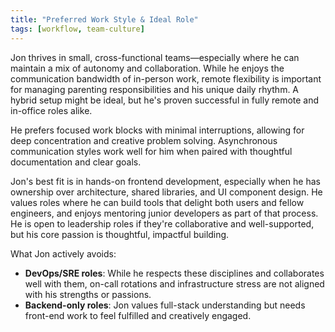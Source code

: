 ```yaml
---
title: "Preferred Work Style & Ideal Role"
tags: [workflow, team-culture]
---
```


Jon thrives in small, cross-functional teams—especially where he can maintain a mix of autonomy and collaboration. While he enjoys the communication bandwidth of in-person work, remote flexibility is important for managing parenting responsibilities and his unique daily rhythm. A hybrid setup might be ideal, but he's proven successful in fully remote and in-office roles alike.

He prefers focused work blocks with minimal interruptions, allowing for deep concentration and creative problem solving. Asynchronous communication styles work well for him when paired with thoughtful documentation and clear goals.

Jon's best fit is in hands-on frontend development, especially when he has ownership over architecture, shared libraries, and UI component design. He values roles where he can build tools that delight both users and fellow engineers, and enjoys mentoring junior developers as part of that process. He is open to leadership roles if they're collaborative and well-supported, but his core passion is thoughtful, impactful building.

What Jon actively avoids:

- **DevOps/SRE roles**: While he respects these disciplines and collaborates well with them, on-call rotations and infrastructure stress are not aligned with his strengths or passions.
- **Backend-only roles**: Jon values full-stack understanding but needs front-end work to feel fulfilled and creatively engaged.
